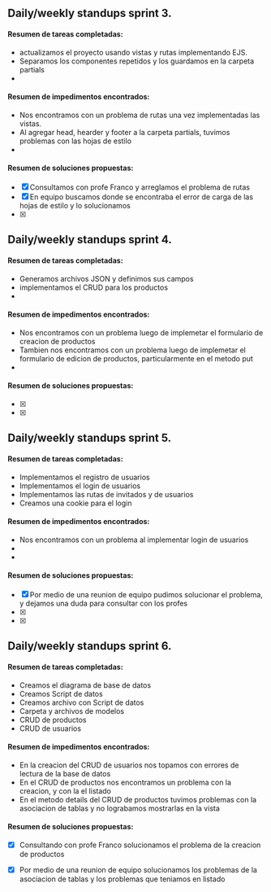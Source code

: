 ## Daily/weekly standups sprint 3.

#### Resumen de tareas completadas:

- actualizamos el proyecto usando vistas y rutas implementando EJS.
- Separamos los componentes repetidos y los guardamos en la carpeta partials
- 

#### Resumen de impedimentos encontrados:

- Nos encontramos con un problema de rutas una vez implementadas las vistas.
- Al agregar head, hearder y footer a la carpeta partials, tuvimos problemas con las hojas de estilo
- 

#### Resumen de soluciones propuestas:

- [x] Consultamos con profe Franco y arreglamos el problema de rutas
- [x] En equipo buscamos donde se encontraba el error de carga de las hojas de estilo y lo solucionamos
- [x]


## Daily/weekly standups sprint 4.

#### Resumen de tareas completadas:

- Generamos archivos JSON y definimos sus campos
- implementamos el CRUD  para los productos
- 

#### Resumen de impedimentos encontrados:

- Nos encontramos con un problema luego de implemetar el formulario de creacion de productos
- Tambien nos encontramos con un problema luego de implemetar el formulario de edicion de productos, particularmente en el metodo put
- 

#### Resumen de soluciones propuestas:

- [x] 
- [x] 



## Daily/weekly standups sprint 5.

#### Resumen de tareas completadas:

- Implementamos el registro de usuarios
- Implementamos el login de usuarios
- Implementamos las rutas de invitados y de usuarios
- Creamos una cookie para el login

#### Resumen de impedimentos encontrados:

- Nos encontramos con un problema al implementar login de usuarios
- 
- 

#### Resumen de soluciones propuestas:

- [x] Por medio de una reunion de equipo pudimos solucionar el problema, y dejamos una duda para consultar con los profes
- [x] 
- [x]



## Daily/weekly standups sprint 6.

#### Resumen de tareas completadas:

- Creamos el diagrama de base de datos
- Creamos Script de datos
- Creamos archivo con Script de datos
- Carpeta y archivos de modelos
- CRUD de productos
- CRUD de usuarios

#### Resumen de impedimentos encontrados:

- En la creacion del CRUD de usuarios nos topamos con errores de lectura de la base de datos
- En el CRUD de productos nos encontramos un problema con la creacion, y con la el listado
- En el metodo details del CRUD de productos tuvimos problemas con la asociacion de tablas y no lograbamos mostrarlas en la vista

#### Resumen de soluciones propuestas:

- [x] Consultando con profe Franco solucionamos el problema de la creacion de productos
- [x] Por medio de una reunion de equipo solucionamos los problemas de la asociacion de tablas y los problemas que teniamos en listado

